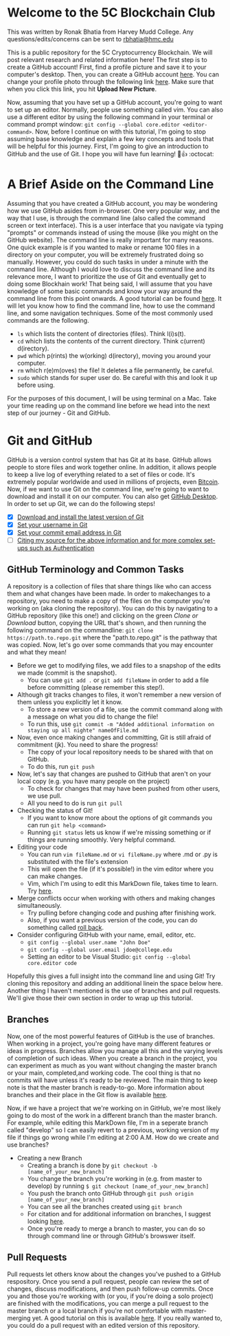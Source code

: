 # Welcome to the 5C Blockchain Club
This was written by Ronak Bhatia from Harvey Mudd College. Any questions/edits/concerns can be sent to rbhatia@hmc.edu

This is a public repository for the 5C Cryptocurrency Blockchain. We will post relevant research and related information here! The first step is to create a GitHub account! First, find a profile picture and save it to your computer's desktop. Then, you can create a GitHub account [here](https://github.com/). You can change your profile photo through the following link [here](https://github.com/settings/profile). Make sure that when you click this link, you hit **Upload New Picture**.

Now, assuming that you have set up a GitHub account, you're going to want to set up an editor. Normally, people use something called vim. You can also use a different editor by using the following command in your terminal or command prompt window: `git config --global core.editor <editor-command>`. Now, before I continue on with this tutorial, I'm going to stop assuming base knowledge and explain a few key concepts and tools that will be helpful for this journey. First, I'm going to give an introduction to GitHub and the use of Git. I hope you will have fun learning! :tada::+1: :octocat: 

# A Brief Aside on the Command Line 
Assuming that you have created a GitHub account, you may be wondering how we use GitHub asides from in-browser. One very popular way, and the way that I use, is through the command line (also called the command screen or text interface). This is a user interface that you navigate via typing "prompts" or commands instead of using the mouse (like you might on the GitHub website). The command line is really important for many reasons. One quick example is if you wanted to make or rename 100 files in a directory on your computer, you will be extremely frustrated doing so manually. However, you could do such tasks in under a minute with the command line. Although I would love to discuss the command line and its relevance more, I want to prioritize the use of Git and eventually get to doing some Blockhain work! That being said, I will assume that you have knowledge of some basic commands and know your way around the command line from this point onwards. A good tutorial can be found [here](https://www.davidbaumgold.com/tutorials/command-line/). It will let you know how to find the command line, how to use the command line, and some navigation techniques. Some of the most commonly used  commands are the following. 
*  `ls` which lists the content of directories (files). Think l(i)s(t). 
*  `cd` which lists the contents of the current directory. Think c(urrent) d(irectory). 
*  `pwd` which p(rints) the w(orking) d(irectory), moving you around your computer.  
*  `rm` which r(e)m(oves) the file! It deletes a file permanently, be careful. 
*  `sudo` which stands for super user do. Be careful with this and look it up before using.

For the purposes of this document, I will be using terminal on a Mac. Take your time reading up on the command line before we head into the next step of our journey - Git and GitHub. 

# Git and GitHub
GitHub is a version control system that has Git at its base. GitHub allows people to store files and work together online. In addition, it allows people to keep a live log of everything related to a set of files or code. It's extremely popular worldwide and used in millions of projects, even [Bitcoin](https://github.com/bitcoin/bitcoin). Now, if we want to use Git on the command line, we're going to want to download and install it on our computer. You can also get [GitHub Desktop](https://help.github.com/desktop/guides/getting-started-with-github-desktop/). In order to set up Git, we can do the following steps! 
- [x] [Download and install the latest version of Git](https://git-scm.com/downloads) 
- [x] [Set your username in Git](https://help.github.com/articles/setting-your-username-in-git/) 
- [x] [Set your commit email address in Git](https://help.github.com/articles/setting-your-commit-email-address-in-git/) 
- [ ] [Citing my source for the above information and for more complex set-ups such as Authentication](https://help.github.com/articles/set-up-git/)

## GitHub Terminology and Common Tasks
A repository is a collection of files that share things like who can access them and what changes have been made. In order to makechanges to a repository, you need to make a copy of the files on the computer you're working on (aka cloning the repository). You can do this by navigating to a GitHub repository (like this one!) and clicking on the green *Clone or Download* button, copying the URL that's shown, and then running the following command on the commandline: `git clone https://path.to.repo.git` where the "path.to.repo.git" is the pathway that was copied. Now, let's go over some commands that you may encounter and what they mean! 
* Before we get to modifying files, we add files to a snapshop of the edits we made (commit is the snapshot). 
  * You can use `git add .` or `git add fileName` in order to add a file before committing (please remember this step!). 
* Although git tracks changes to files, it won't remember a new version of them unless you explicitly let it know. 
  * To store a new version of a file, use the commit command along with a message on what you did to change the file! 
  * To run this, use `git commit -m "Added additional information on staying up all nighte" nameOfFile.md`
* Now, even once making changes and committing, Git is still afraid of commitment (jk). You need to share the progress!
  * The copy of your local repository needs to be shared with that on GitHub. 
  * To do this, run `git push`
* Now, let's say that changes are pushed to GitHub that aren't on your local copy (e.g. you have many people on the project)
  * To check for changes that may have been pushed from other users, we use pull. 
  * All you need to do is run `git pull` 
* Checking the status of Git! 
  * If you want to know more about the options of git commands you can run `git help <command>` 
  * Running `git status` lets us know if we're missing something or if things are running smoothly. Very helpful command. 
* Editing your code
  * You can run `vim fileName.md` or `vi fileName.py` where .md or .py is substituted with the file's extension
  * This will open the file (if it's possible!) in the vim editor where you can make changes. 
  * Vim, which I'm using to edit this MarkDown file, takes time to learn. Try [here](https://coderwall.com/p/adv71w/basic-vim-commands-for-getting-started). 
* Merge conflicts occur when working with others and making changes simultaneously. 
  * Try pulling before changing code and pushing after finishing work. 
  * Also, if you want a previous version of the code, you can do something called [roll back](https://blog.github.com/2015-06-08-how-to-undo-almost-anything-with-git/). 
* Consider configuring GitHub with your name, email, editor, etc. 
  * `git config --global user.name "John Doe"`
  * `git config --global user.email jdoe@college.edu`
  * Setting an editor to be Visual Studio: `git config --global core.editor code`

Hopefully this gives a full insight into the command line and using Git! Try cloning this repository and adding an additional linein the space below here. Another thing I haven't mentioned is the use of branches and pull requests. We'll give those their own section in order to wrap up this tutorial.

## Branches 
Now, one of the most powerful features of GitHub is the use of branches. When working in a project, you're going have many different features or ideas in progress. Branches allow you manage all this and the varying levels of completion of such ideas. When you create a branch in the project, you can experiment as much as you want without changing the master branch or your main, completed,and working code. The cool thing is that no commits will have unless it's ready to be reviewed. The main thing to keep note is that the master branch is ready-to-go. More information about branches and their place in the Git flow is available [here](https://guides.github.com/introduction/flow/). 

Now, if we have a project that we're working on in GitHub, we're most likely going to do most of the work in a different branch than the master branch. For example, while editing this MarkDown file, I'm in a seperate branch called "develop" so I can easily revert to a previous, working version of my file if things go wrong while I'm editing at 2:00 A.M. How do we create and use branches?
* Creating a new Branch
  * Creating a branch is done by `git checkout -b [name_of_your_new_branch]`
  * You change the branch you're working in (e.g. from master to develop) by running `$ git checkout [name_of_your_new_branch]`
  * You push the branch onto GitHub through `git push origin [name_of_your_new_branch]`
  * You can see all the branches created using `git branch`
  * For citation and for additional information on branches, I suggest looking [here](https://github.com/Kunena/Kunena-Forum/wiki/Create-a-new-branch-with-git-and-manage-branches).  
  * Once you're ready to merge a branch to master, you can do so through command line or through GitHub's browswer itself.  

## Pull Requests
Pull requests let others know about the changes you've pushed to a GitHub respository. Once you send a pull request, people can review the set of changes, discuss modifications, and then push follow-up commits. Once you and those you're working with (or you, if you're doing a solo project) are finished with the modifications, you can merge a pull request to the master branch or a local branch if you're not comfortable with master-merging yet. A good tutorial on this is available [here](https://yangsu.github.io/pull-request-tutorial/). If you really wanted to, you could do a pull request with an edited version of this repository.   
